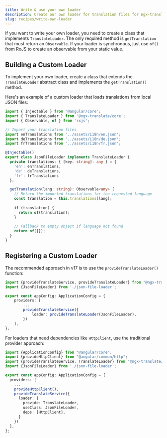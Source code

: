 ```yaml
---
title: Write & use your own loader
description: Create our own loader for translation files for ngx-translate.
slug: recipes/write-own-loader
---
```



If you want to write your own loader, you need to create a class that
implements `TranslateLoader`. The only required method is `getTranslation` that must
return an `Observable`. If your loader is synchronous, just use `of()` from RxJS to create
an observable from your static value.

## Building a Custom Loader

To implement your own loader, create a class that extends the `TranslateLoader` abstract class and implements the `getTranslation()` method.

Here's an example of a custom loader that loads translations from local JSON files:

```ts
import { Injectable } from '@angular/core';
import { TranslateLoader } from '@ngx-translate/core';
import { Observable, of } from 'rxjs';

// Import your translation files
import enTranslations from '../assets/i18n/en.json';
import deTranslations from '../assets/i18n/de.json';
import frTranslations from '../assets/i18n/fr.json';

@Injectable()
export class JsonFileLoader implements TranslateLoader {
  private translations: { [key: string]: any } = {
    'en': enTranslations,
    'de': deTranslations,
    'fr': frTranslations
  };

  getTranslation(lang: string): Observable<any> {
    // Return the imported translations for the requested language
    const translation = this.translations[lang];
    
    if (translation) {
      return of(translation);
    }
    
    // Fallback to empty object if language not found
    return of({});
  }
}
```

## Registering a Custom Loader

The recommended approach in v17 is to use the `provideTranslateLoader()` function:

```ts title="app.config.ts"
import {provideTranslateService, provideTranslateLoader} from "@ngx-translate/core";
import {JsonFileLoader} from './json-file-loader';

export const appConfig: ApplicationConfig = {
    providers: [
        ...
        provideTranslateService({
            loader: provideTranslateLoader(JsonFileLoader),
        })
    ],
};
```

For loaders that need dependencies like `HttpClient`, use the traditional provider approach:

```ts title="app.config.ts"
import {ApplicationConfig} from "@angular/core";
import {provideHttpClient} from "@angular/common/http";
import {provideTranslateService, TranslateLoader} from "@ngx-translate/core";
import {JsonFileLoader} from './json-file-loader';

export const appConfig: ApplicationConfig = {
  providers: [
    ...
    provideHttpClient(),
    provideTranslateService({
      loader: {
        provide: TranslateLoader,
        useClass: JsonFileLoader,
        deps: [HttpClient],
      }
    })
  ],
};
```

